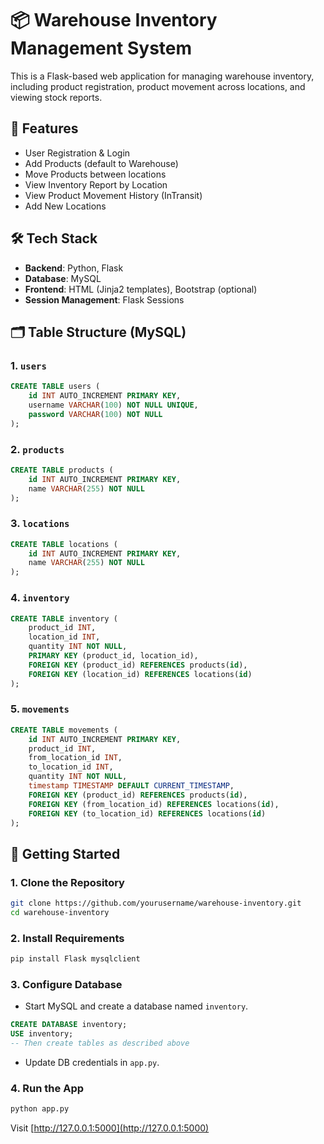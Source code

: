 
# 📦 Warehouse Inventory Management System

This is a Flask-based web application for managing warehouse inventory, including product registration, product movement across locations, and viewing stock reports.

## 🔧 Features

- User Registration & Login
- Add Products (default to Warehouse)
- Move Products between locations
- View Inventory Report by Location
- View Product Movement History (InTransit)
- Add New Locations

## 🛠️ Tech Stack

- **Backend**: Python, Flask
- **Database**: MySQL
- **Frontend**: HTML (Jinja2 templates), Bootstrap (optional)
- **Session Management**: Flask Sessions

## 🗂️ Table Structure (MySQL)

### 1. `users`
```sql
CREATE TABLE users (
    id INT AUTO_INCREMENT PRIMARY KEY,
    username VARCHAR(100) NOT NULL UNIQUE,
    password VARCHAR(100) NOT NULL
);
```

### 2. `products`
```sql
CREATE TABLE products (
    id INT AUTO_INCREMENT PRIMARY KEY,
    name VARCHAR(255) NOT NULL
);
```

### 3. `locations`
```sql
CREATE TABLE locations (
    id INT AUTO_INCREMENT PRIMARY KEY,
    name VARCHAR(255) NOT NULL
);
```

### 4. `inventory`
```sql
CREATE TABLE inventory (
    product_id INT,
    location_id INT,
    quantity INT NOT NULL,
    PRIMARY KEY (product_id, location_id),
    FOREIGN KEY (product_id) REFERENCES products(id),
    FOREIGN KEY (location_id) REFERENCES locations(id)
);
```

### 5. `movements`
```sql
CREATE TABLE movements (
    id INT AUTO_INCREMENT PRIMARY KEY,
    product_id INT,
    from_location_id INT,
    to_location_id INT,
    quantity INT NOT NULL,
    timestamp TIMESTAMP DEFAULT CURRENT_TIMESTAMP,
    FOREIGN KEY (product_id) REFERENCES products(id),
    FOREIGN KEY (from_location_id) REFERENCES locations(id),
    FOREIGN KEY (to_location_id) REFERENCES locations(id)
);
```

## 🚀 Getting Started

### 1. Clone the Repository
```bash
git clone https://github.com/yourusername/warehouse-inventory.git
cd warehouse-inventory
```

### 2. Install Requirements
```bash
pip install Flask mysqlclient
```

### 3. Configure Database

- Start MySQL and create a database named `inventory`.
```sql
CREATE DATABASE inventory;
USE inventory;
-- Then create tables as described above
```

- Update DB credentials in `app.py`.

### 4. Run the App
```bash
python app.py
```

Visit [http://127.0.0.1:5000](http://127.0.0.1:5000)
